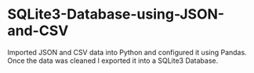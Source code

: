 # SQLite3-Database-using-JSON-and-CSV
Imported JSON and CSV data into Python and configured it using Pandas. Once the data was cleaned I exported it into a SQLite3 Database.
